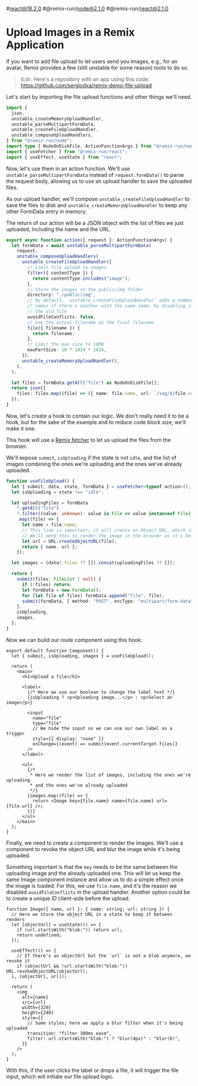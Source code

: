 #react@18.2.0 #@remix-run/node@2.1.0 #@remix-run/react@2.1.0

# Upload Images in a Remix Application

If you want to add file upload to let users send you images, e.g., for an avatar, Remix provides a few (still unstable for some reason) tools to do so.

> tl;dr: Here's a repository with an app using this code:
> https://github.com/sergiodxa/remix-demo-file-upload

Let's start by importing the file upload functions and other things we'll need.

```ts
import {
  json,
  unstable_createMemoryUploadHandler,
  unstable_parseMultipartFormData,
  unstable_createFileUploadHandler,
  unstable_composeUploadHandlers,
} from "@remix-run/node";
import type { NodeOnDiskFile, ActionFunctionArgs } from "@remix-run/node";
import { useFetcher } from "@remix-run/react";
import { useEffect, useState } from "react";
```

Now, let's use them in an action function. We'll use `unstable_parseMultipartFormData` instead of `request.formData()` to parse the request body, allowing us to use an upload handler to save the uploaded files.

As our upload handler, we'll compose `unstable_createFileUploadHandler` to save the files to disk and `unstable_createMemoryUploadHandler` to keep any other FormData entry in memory.

The return of our action will be a JSON object with the list of files we just uploaded, including the name and the URL.

```ts
export async function action({ request }: ActionFunctionArgs) {
  let formData = await unstable_parseMultipartFormData(
    request,
    unstable_composeUploadHandlers(
      unstable_createFileUploadHandler({
        // Limit file upload to images
        filter({ contentType }) {
          return contentType.includes("image");
        },
        // Store the images in the public/img folder
        directory: "./public/img",
        // By default, `unstable_createFileUploadHandler` adds a number to the file
        // names if there's another with the same name; by disabling it, we replace
        // the old file
        avoidFileConflicts: false,
        // Use the actual filename as the final filename
        file({ filename }) {
          return filename;
        },
        // Limit the max size to 10MB
        maxPartSize: 10 * 1024 * 1024,
      }),
      unstable_createMemoryUploadHandler(),
    ),
  );

  let files = formData.getAll("file") as NodeOnDiskFile[];
  return json({
    files: files.map((file) => ({ name: file.name, url: `/img/${file.name}` })),
  });
}
```

Now, let's create a hook to contain our logic. We don't really need it to be a hook, but for the sake of the example and to reduce code block size, we'll make it one.

This hook will use a [Remix fetcher](https://remix.run/docs/en/main/hooks/use-fetcher) to let us upload the files from the browser.

We'll expose `submit`, `isUploading` if the state is not `idle`, and the list of images combining the ones we're uploading and the ones we've already uploaded.

```ts
function useFileUpload() {
  let { submit, data, state, formData } = useFetcher<typeof action>();
  let isUploading = state !== "idle";

  let uploadingFiles = formData
    ?.getAll("file")
    ?.filter((value: unknown): value is File => value instanceof File)
    .map((file) => {
      let name = file.name;
      // This line is important; it will create an Object URL, which is a `blob:` URL string
      // We'll need this to render the image in the browser as it's being uploaded
      let url = URL.createObjectURL(file);
      return { name, url };
    });

  let images = (data?.files ?? []).concat(uploadingFiles ?? []);

  return {
    submit(files: FileList | null) {
      if (!files) return;
      let formData = new FormData();
      for (let file of files) formData.append("file", file);
      submit(formData, { method: "POST", encType: "multipart/form-data" });
    },
    isUploading,
    images,
  };
}
```

Now we can build our route component using this hook:

```tsx
export default function Component() {
  let { submit, isUploading, images } = useFileUpload();

  return (
    <main>
      <h1>Upload a file</h1>

      <label>
        {/* Here we use our boolean to change the label text */}
        {isUploading ? <p>Uploading image...</p> : <p>Select an image</p>}

        <input
          name="file"
          type="file"
          // We hide the input so we can use our own label as a trigger
          style={{ display: "none" }}
          onChange={(event) => submit(event.currentTarget.files)}
        />
      </label>

      <ul>
        {/*
         * Here we render the list of images, including the ones we're uploading
         * and the ones we've already uploaded
         */}
        {images.map((file) => {
          return <Image key={file.name} name={file.name} url={file.url} />;
        })}
      </ul>
    </main>
  );
}
```

Finally, we need to create a component to render the images. We'll use a component to revoke the object URL and blur the image while it's being uploaded.

Something important is that the `key` needs to be the same between the uploading image and the already uploaded one. This will let us keep the same Image component instance and allow us to do a simple effect once the image is loaded. For this, we use `file.name`, and it's the reason we disabled `avoidFileConflicts` in the upload handler. Another option could be to create a unique ID client-side before the upload.

```tsx
function Image({ name, url }: { name: string; url: string }) {
  // Here we store the object URL in a state to keep it between renders
  let [objectUrl] = useState(() => {
    if (url.startsWith("blob:")) return url;
    return undefined;
  });

  useEffect(() => {
    // If there's an objectUrl but the `url` is not a blob anymore, we revoke it
    if (objectUrl && !url.startsWith("blob:")) URL.revokeObjectURL(objectUrl);
  }, [objectUrl, url]);

  return (
    <img
      alt={name}
      src={url}
      width={320}
      height={240}
      style={{
        // Some styles; here we apply a blur filter when it's being uploaded
        transition: "filter 300ms ease",
        filter: url.startsWith("blob:") ? "blur(4px)" : "blur(0)",
      }}
    />
  );
}
```

With this, if the user clicks the label or drops a file, it will trigger the file input, which will initiate our file upload logic.
